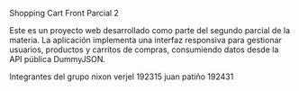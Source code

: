 Shopping Cart Front Parcial 2

Este es un proyecto web desarrollado como parte del segundo parcial de la materia. La aplicación implementa una interfaz responsiva para gestionar usuarios, productos y carritos de compras, consumiendo datos desde la API pública DummyJSON.

Integrantes del grupo
nixon verjel 192315
juan patiño 192431